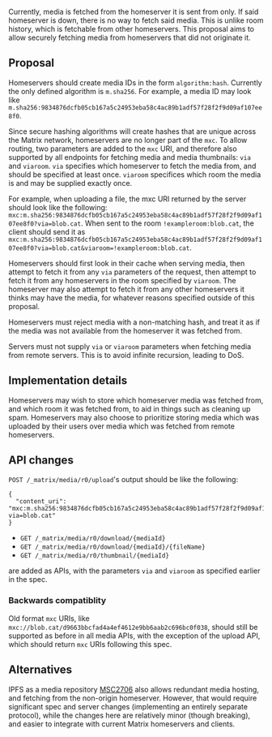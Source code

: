Currently, media is fetched from the homeserver it is sent from only. If said homeserver is down, there is no way to fetch said media.
This is unlike room history, which is fetchable from other homeservers. This proposal aims to allow securely fetching media from homeservers that did not originate it.

## Proposal
Homeservers should create media IDs in the form `algorithm:hash`. Currently the only defined algorithm is `m.sha256`.
For example, a media ID may look like `m.sha256:9834876dcfb05cb167a5c24953eba58c4ac89b1adf57f28f2f9d09af107ee8f0`.

Since secure hashing algorithms will create hashes that are unique across the Matrix network, homeservers are no longer part of the `mxc`.
To allow routing, two parameters are added to the `mxc` URI, and therefore also supported by all endpoints for fetching media and media thumbnails: `via` and `viaroom`.
`via` specifies which homeserver to fetch the media from, and should be specified at least once.
`viaroom` specifices which room the media is and may be supplied exactly once.

For example, when uploading a file, the mxc URI returned by the server should look like the following: `mxc:m.sha256:9834876dcfb05cb167a5c24953eba58c4ac89b1adf57f28f2f9d09af107ee8f0?via=blob.cat`.
When sent to the room `!exampleroom:blob.cat`, the client should send it as `mxc:m.sha256:9834876dcfb05cb167a5c24953eba58c4ac89b1adf57f28f2f9d09af107ee8f0?via=blob.cat&viaroom=!exampleroom:blob.cat`.

Homeservers should first look in their cache when serving media, then attempt to fetch it from any `via` parameters of the request, then attempt to fetch it from any homeservers in the room specified by `viaroom`.
The homeserver may also attempt to fetch it from any other homeservers it thinks may have the media, for whatever reasons specified outside of this proposal.

Homeservers must reject media with a non-matching hash, and treat it as if the media was not available from the homeserver it was fetched from.

Servers must not supply `via` or `viaroom` parameters when fetching media from remote servers. This is to avoid infinite recursion, leading to DoS.

## Implementation details

Homeservers may wish to store which homeserver media was fetched from, and which room it was fetched from, to aid in things such as cleaning up spam.
Homeservers may also choose to prioritize storing media which was uploaded by their users over media which was fetched from remote homeservers.

## API changes

`POST /_matrix/media/r0/upload`'s output should be like the following:
```
{
  "content_uri": "mxc:m.sha256:9834876dcfb05cb167a5c24953eba58c4ac89b1adf57f28f2f9d09af107ee8f0?via=blob.cat"
}
```
* `GET /_matrix/media/r0/download/{mediaId}`  
* `GET /_matrix/media/r0/download/{mediaId}/{fileName}`
* `GET /_matrix/media/r0/thumbnail/{mediaId}`

are added as APIs, with the parameters `via` and `viaroom` as specified earlier in the spec.

### Backwards compatiblity
Old format `mxc` URIs, like `mxc://blob.cat/d9663bbcfad4a4ef4612e9bb6aab2c696bc0f038`, should still be supported as before in all media APIs, with the exception of the upload API, which should return `mxc` URIs following this spec.

## Alternatives
IPFS as a media repository [MSC2706](https://github.com/matrix-org/matrix-doc/pull/2706) also allows redundant media hosting, and fetching from the non-origin homeserver. However, that would require significant spec and server changes (implementing an entirely separate protocol), while the changes here are relatively minor (though breaking), and easier to integrate with current Matrix homeservers and clients.
